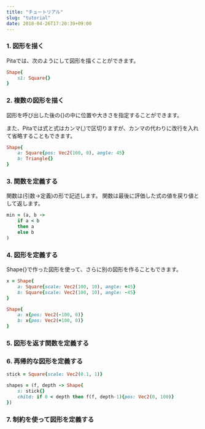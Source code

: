 ```yaml
---
title: "チュートリアル"
slug: "tutorial"
date: 2018-04-26T17:20:39+09:00
---
```


### 1. 図形を描く
Pitaでは、次のようにして図形を描くことができます。

```ruby
Shape{
    s1: Square{}
}
```

### 2. 複数の図形を描く
図形を呼び出した後の{}の中に位置や大きさを指定することができます。

また、Pitaでは式と式はカンマ(,)で区切りますが、カンマの代わりに改行を入れて省略することもできます。

```ruby
Shape{
    a: Square{pos: Vec2(100, 0), angle: 45}
    b: Triangle{}
}
```

### 3. 関数を定義する
関数は(引数->定義)の形で記述します。
関数は最後に評価した式の値を戻り値として返します。

```ruby
min = (a, b -> 
    if a < b
    then a
    else b
)
```

### 4. 図形を定義する
Shape{}で作った図形を使って、さらに別の図形を作ることもできます。

```ruby
x = Shape{
    a: Square{scale: Vec2(100, 10), angle: +45}
    b: Square{scale: Vec2(100, 10), angle: -45}
}

Shape{
    a: x{pos: Vec2(-100, 0)}
    b: x{pos: Vec2(+100, 0)}
}
```

### 5. 図形を返す関数を定義する

### 6. 再帰的な図形を定義する

```ruby
stick = Square{scale: Vec2(0.1, 1)}

shapes = (f, depth -> Shape{
    s: stick{}
    child: if 0 < depth then f(f, depth-1){pos: Vec2(0, 100)}
})
```

### 7. 制約を使って図形を定義する

